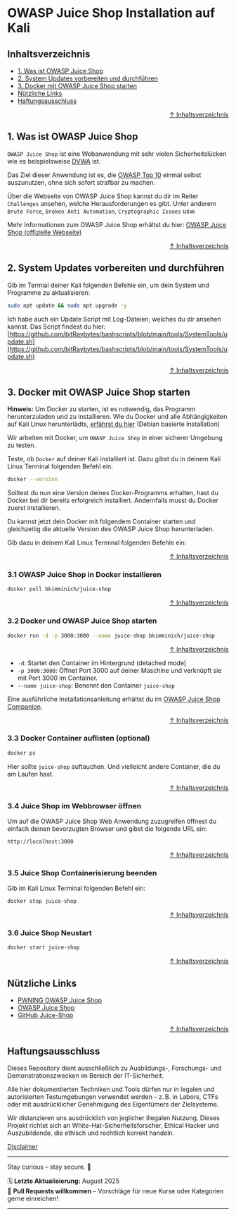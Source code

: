 # OWASP Juice Shop Installation auf Kali

## Inhaltsverzeichnis
- [1. Was ist OWASP Juice Shop](#1-was-ist-owasp-juice-shop)
- [2. System Updates vorbereiten und durchführen](#2-system-updates-vorbereiten-und-durchführen)
- [3. Docker mit OWASP Juice Shop starten](#3-docker-mit-owasp-juice-shop-starten)
- [Nützliche Links](#nützliche-links)
- [Haftungsausschluss](#haftungsausschluss)


<div align=right>

[↑ Inhaltsverzeichnis](#inhaltsverzeichnis)

</div>


## 1. Was ist OWASP Juice Shop

`OWASP Juice Shop` ist eine Webanwendung mit sehr vielen Sicherheitslücken wie es beispielsweise [DVWA](/09-practice-labs/dvwa-lab/dvwa-lab.md) ist.

Das Ziel dieser Anwendung ist es, die [OWASP Top 10](https://owasp.org/www-project-top-ten/) einmal selbst auszunutzen, ohne sich sofort strafbar zu machen. 

Über die Webseite von OWASP Juice Shop kannst du dir im Reiter `Challenges` ansehen, welche Herausforderungen es gibt. Unter anderem `Brute Force`, `Broken Anti Automation`, `Cryptographic Issues` usw. 


Mehr Informationen zum OWASP Juice Shop erhältst du hier: [OWASP Juice Shop (offizielle Webseite)](https://owasp.org/www-project-juice-shop/)


<div align=right>

[↑ Inhaltsverzeichnis](#inhaltsverzeichnis)

</div>


## 2. System Updates vorbereiten und durchführen

Gib im Termial deiner Kali folgenden Befehle ein, um dein System und Programme zu aktualisieren:

```bash
sudo apt update && sudo apt upgrade -y
```

Ich habe auch ein Update Script mit Log-Dateien, welches du dir ansehen kannst. Das Script findest du hier: [https://github.com/bitRaybytes/bashscripts/blob/main/tools/SystemTools/update.sh](https://github.com/bitRaybytes/bashscripts/blob/main/tools/SystemTools/update.sh)

<div align=right>

[↑ Inhaltsverzeichnis](#inhaltsverzeichnis)

</div>


## 3. Docker mit OWASP Juice Shop starten

**Hinweis:** Um Docker zu starten, ist es notwendig, das Programm herunterzuladen und zu installieren. Wie du Docker und alle Abhängigkeiten auf Kali Linux herunterlädts, [erfährst du hier](/08-tools-cheatsheet/docker-install.md) (Debian basierte Installation)

Wir arbeiten mit Docker, um `OWASP Juice Shop` in einer sicherer Umgebung zu testen.

Teste, ob `Docker` auf deiner Kali installiert ist.
Dazu gibst du in deinem Kali Linux Terminal folgenden Befehl ein:

```bash
docker --version
```

Solltest du nun eine Version deines Docker-Programms erhalten, hast du Docker bei dir bereits erfolgreich installiert. Andernfalls musst du Docker zuerst installieren.

Du kannst jetzt dein Docker mit folgendem Container starten und gleichzeitig die aktuelle Version des OWASP Juice Shop herunterladen.

Gib dazu in deinem Kali Linux Terminal folgenden Befehle ein:


<div align=right>

[↑ Inhaltsverzeichnis](#inhaltsverzeichnis)

</div>


### 3.1 OWASP Juice Shop in Docker installieren
```bash
docker pull bkimminich/juice-shop
```



<div align=right>

[↑ Inhaltsverzeichnis](#inhaltsverzeichnis)

</div>


### 3.2 Docker und OWASP Juice Shop starten
```bash
docker run -d -p 3000:3000 --name juice-shop bkimminich/juice-shop
```


<div align=right>

[↑ Inhaltsverzeichnis](#inhaltsverzeichnis)

</div>


- `-d`: Startet den Container im Hintergrund (detached mode)
- `-p 3000:3000`: Öffnet Port 3000 auf deiner Maschine und verknüpft sie mit Port 3000 im Container.
- `--name juice-shop`: Benennt den Container `juice-shop`


Eine ausführliche Installationsanleitung erhältst du im [OWASP Juice Shop Companion](https://pwning.owasp-juice.shop/companion-guide/latest/part1/running.html).


<div align=right>

[↑ Inhaltsverzeichnis](#inhaltsverzeichnis)

</div>


### 3.3 Docker Container auflisten (optional)
```bash
docker ps
```
Hier sollte `juice-shop` auftauchen. Und vielleicht andere Container, die du am Laufen hast.


<div align=right>

[↑ Inhaltsverzeichnis](#inhaltsverzeichnis)

</div>


### 3.4 Juice Shop im Webbrowser öffnen

Um auf die OWASP Juice Shop Web Anwendung zuzugreifen öffnest du einfach deinen bevorzugten Browser und gibst die folgende URL ein:
```http
http://localhost:3000
```


<div align=right>

[↑ Inhaltsverzeichnis](#inhaltsverzeichnis)

</div>


### 3.5 Juice Shop Containerisierung beenden
Gib im Kali Linux Terminal folgenden Befehl ein:

```bash
docker stop juice-shop
```


<div align=right>

[↑ Inhaltsverzeichnis](#inhaltsverzeichnis)

</div>


### 3.6 Juice Shop Neustart
```bash
docker start juice-shop
```


<div align=right>

[↑ Inhaltsverzeichnis](#inhaltsverzeichnis)

</div>


## Nützliche Links

- [PWNING OWASP Juice Shop](https://pwning.owasp-juice.shop/companion-guide/latest/)
- [OWASP Juice Shop](https://owasp.org/www-project-juice-shop/)
- [GitHub Juice-Shop](https://github.com/juice-shop/juice-shop)




<div align=right>

[↑ Inhaltsverzeichnis](#inhaltsverzeichnis)

</div>


## Haftungsausschluss

Dieses Repository dient ausschließlich zu Ausbildungs-, Forschungs- und Demonstrationszwecken im Bereich der IT-Sicherheit.

Alle hier dokumentierten Techniken und Tools dürfen nur in legalen und autorisierten Testumgebungen verwendet werden – z. B. in Labors, CTFs oder mit ausdrücklicher Genehmigung des Eigentümers der Zielsysteme.

Wir distanzieren uns ausdrücklich von jeglicher illegalen Nutzung.
Dieses Projekt richtet sich an White-Hat-Sicherheitsforscher, Ethical Hacker und Auszubildende, die ethisch und rechtlich korrekt handeln.

[Disclaimer](/00-disclaimer/disclaimer.md)

--- 

Stay curious – stay secure. 🔐

🗓️ **Letzte Aktualisierung:** August 2025  
🤝 **Pull Requests willkommen** – Vorschläge für neue Kurse oder Kategorien gerne einreichen!

---
